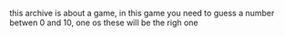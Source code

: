 this archive is about a game, in this game you need to guess a number betwen 0 and 10, one os these will be the righ one
